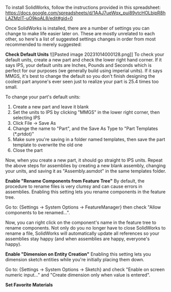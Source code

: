 To install SolidWorks, follow the instructions provided in this spreadsheet:
https://docs.google.com/spreadsheets/d/1AAJ7ueWqx_pui89ytcHOLbipR8hLAZMzIT-uO9koAL8/edit#gid=0

Once SolidWorks is installed, there are a number of settings you can change to make life easier later on. These are mostly unrelated to each other, so here's a list of suggested settings changes in order from most recommended to merely suggested:

**Check Default Units**
![[Pasted image 20231014000128.png]]
To check your default units, create a new part and check the lower right hand corner. If it says IPS, your default units are Inches, Pounds and Seconds which is perfect for our purposes (we generally build using imperial units). If it says MMGS, it's best to change the default so you don't finish designing the coolest part anyone's ever seen just to realize your part is 25.4 times too small. 

To change your part's default units:
1. Create a new part and leave it blank
2. Set the units to IPS by clicking "MMGS" in the lower right corner, then selecting IPS
3. Click File -> Save As
4. Change the name to "Part", and the Save As Type to "Part Templates (\*.prtdot)"
6. Make sure you're saving in a folder named templates, then save the part template to overwrite the old one
7. Close the part

Now, when you create a new part, it should go straight to IPS units. Repeat the above steps for assemblies by creating a new blank assembly, changing your units, and saving it as "Assembly.asmdot" in the same templates folder.

**Enable "Rename Components from Feature Tree"**
By default, the procedure to rename files is very clumsy and can cause errors in assemblies. Enabling this setting lets you rename components in the feature tree.

Go to: {Settings -> System Options -> FeatureManager} then check "Allow components to be renamed...".

Now, you can right click on the component's name in the feature tree to rename components. Not only do you no longer have to close SolidWorks to rename a file, SolidWorks will automatically update all references so your assemblies stay happy (and when assemblies are happy, everyone's happy). 

**Enable "Dimension on Entity Creation"**
Enabling this setting lets you dimension sketch entities while you're initially placing them down. 

Go to: {Settings -> System Options -> Sketch} and check "Enable on screen numeric input..." and "Create dimension only when value is entered". 

**Set Favorite Materials**